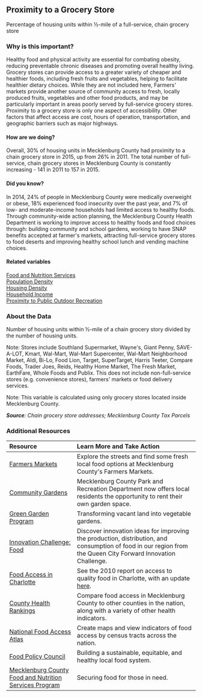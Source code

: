 ﻿## Proximity to a Grocery Store
Percentage of housing units within &#189;-mile of a full-service, chain grocery store

### Why is this important?
Healthy food and physical activity are essential for combating obesity, reducing preventable chronic diseases and promoting overall healthy living. Grocery stores can provide access to a greater variety of cheaper and healthier foods, including fresh fruits and vegetables, helping to facilitate healthier dietary choices. While they are not included here, Farmers' markets provide another source of community access to fresh, locally produced fruits, vegetables and other food products, and may be particularly important in areas poorly served by full-service grocery stores. Proximity to a grocery store is only one aspect of accessibility. Other factors that affect access are cost, hours of operation, transportation, and geographic barriers such as major highways.

#### How are we doing?
Overall, 30% of housing units in Mecklenburg County had proximity to a chain grocery store in 2015, up from 26% in 2011. The total number of full-service, chain grocery stores in Mecklenburg County is constantly increasing - 141 in 2011 to 157 in 2015.

#### Did you know?
In 2014, 24% of people in Mecklenburg County were medically overweight or obese, 18% experienced food insecurity over the past year, and 7% of low- and moderate-income households had limited access to healthy foods. Through community-wide action planning, the Mecklenburg County Health Department is working to improve access to healthy foods and food choices through: building community and school gardens, working to have SNAP benefits accepted at farmer's markets, attracting full-service grocery stores to food deserts and improving healthy school lunch and vending machine choices.

#### Related variables
<a href="javascript:void(0)" onclick="model.metricId = 'm80'">Food and Nutrition Services</a>  
<a href="javascript:void(0)" onclick="model.metricId = 'm47'">Population Density</a>  
<a href="javascript:void(0)" onclick="model.metricId = 'm5'">Housing Density</a>  
<a href="javascript:void(0)" onclick="model.metricId = 'm37'">Household Income</a>  
<a href="javascript:void(0)" onclick="model.metricId = 'm74'">Proximity to Public Outdoor Recreation</a>  

### About the Data
Number of housing units within &#189;-mile of a chain grocery story divided by the number of housing units.

Note: Stores include Southland Supermarket, Wayne's, Giant Penny, SAVE-A-LOT, Kmart, Wal-Mart, Wal-Mart Supercenter, Wal-Mart Neighborhood Market, Aldi, Bi-Lo, Food Lion, Target, SuperTarget, Harris Teeter, Compare Foods, Trader Joes, Reids, Healthy Home Market, The Fresh Market, EarthFare, Whole Foods and Publix. This does not include non-full-service stores (e.g. convenience stores), farmers' markets or food delivery services. 

Note: This variable is calculated using only grocery stores located inside Mecklenburg County.

_**Source**: Chain grocery store addresses; Mecklenburg County Tax Parcels_

### Additional Resources
|Resource | Learn More and Take Action |
|:--- | :--- |
|[Farmers Markets](http://charmeck.org/mecklenburg/county/HealthDepartment/MCFVC/Pages/FarmersMarkets.aspx) |Explore the streets and find some fresh local food options at Mecklenburg County's Farmers Markets.
|[Community Gardens](http://charmeck.org/mecklenburg/county/parkandrec/facilities/pages/community%20gardens.aspx)|Mecklenburg County Park and Recreation Department now offers local residents the opportunity to rent their own garden space.
|[Green Garden Program](http://charlottegreen.org/history.htm)| Transforming vacant land into vegetable gardens.
|[Innovation Challenge: Food](http://queencityforward.org/programs/innovationchallenge/) |Discover innovation ideas for improving the production, distribution, and consumption of food in our region from the Queen City Forward Innovation Challenge.
|[Food Access in Charlotte](http://ui.uncc.edu/story/mecklenburg-county-community-food-assessment-2010)| See the 2010 report on access to quality food in Charlotte, with an update [here](http://ui.uncc.edu/story/mecklenburg-food-assessment-phase-2-results).
|[County Health Rankings](http://www.countyhealthrankings.org/app/north-carolina/2015/rankings/mecklenburg/county/outcomes/overall/snapshot) |Compare food access in Mecklenburg County to other counties in the nation, along with a variety of other health indicators.
|[National Food Access Atlas](http://www.ers.usda.gov/data-products/food-access-research-atlas/go-to-the-atlas.aspx) |Create maps and view indicators of food access by census tracts across the nation.
|[Food Policy Council](http://cmfpc.org/)|Building a sustainable, equitable, and healthy local food system.
|[Mecklenburg County Food and Nutrition Services Program](http://charmeck.org/mecklenburg/county/dss/esd/Pages/FoodandNutrition.aspx)| Securing food for those in need.
